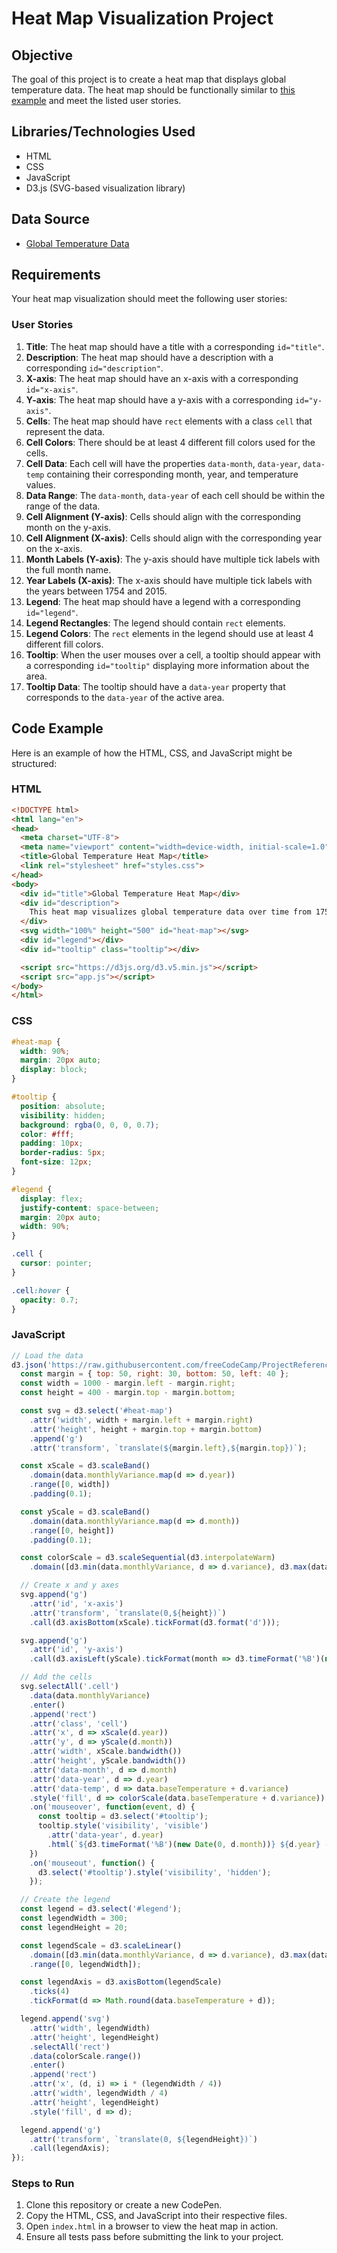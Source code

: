 # Heat Map Visualization Project

## Objective

The goal of this project is to create a heat map that displays global temperature data. The heat map should be functionally similar to [this example](https://heat-map.freecodecamp.rocks) and meet the listed user stories.

## Libraries/Technologies Used

- HTML
- CSS
- JavaScript
- D3.js (SVG-based visualization library)

## Data Source

- [Global Temperature Data](https://raw.githubusercontent.com/freeCodeCamp/ProjectReferenceData/master/global-temperature.json)

## Requirements

Your heat map visualization should meet the following user stories:

### User Stories

1. **Title**: The heat map should have a title with a corresponding `id="title"`.
2. **Description**: The heat map should have a description with a corresponding `id="description"`.
3. **X-axis**: The heat map should have an x-axis with a corresponding `id="x-axis"`.
4. **Y-axis**: The heat map should have a y-axis with a corresponding `id="y-axis"`.
5. **Cells**: The heat map should have `rect` elements with a class `cell` that represent the data.
6. **Cell Colors**: There should be at least 4 different fill colors used for the cells.
7. **Cell Data**: Each cell will have the properties `data-month`, `data-year`, `data-temp` containing their corresponding month, year, and temperature values.
8. **Data Range**: The `data-month`, `data-year` of each cell should be within the range of the data.
9. **Cell Alignment (Y-axis)**: Cells should align with the corresponding month on the y-axis.
10. **Cell Alignment (X-axis)**: Cells should align with the corresponding year on the x-axis.
11. **Month Labels (Y-axis)**: The y-axis should have multiple tick labels with the full month name.
12. **Year Labels (X-axis)**: The x-axis should have multiple tick labels with the years between 1754 and 2015.
13. **Legend**: The heat map should have a legend with a corresponding `id="legend"`.
14. **Legend Rectangles**: The legend should contain `rect` elements.
15. **Legend Colors**: The `rect` elements in the legend should use at least 4 different fill colors.
16. **Tooltip**: When the user mouses over a cell, a tooltip should appear with a corresponding `id="tooltip"` displaying more information about the area.
17. **Tooltip Data**: The tooltip should have a `data-year` property that corresponds to the `data-year` of the active area.

## Code Example

Here is an example of how the HTML, CSS, and JavaScript might be structured:

### HTML

```html
<!DOCTYPE html>
<html lang="en">
<head>
  <meta charset="UTF-8">
  <meta name="viewport" content="width=device-width, initial-scale=1.0">
  <title>Global Temperature Heat Map</title>
  <link rel="stylesheet" href="styles.css">
</head>
<body>
  <div id="title">Global Temperature Heat Map</div>
  <div id="description">
    This heat map visualizes global temperature data over time from 1754 to 2015.
  </div>
  <svg width="100%" height="500" id="heat-map"></svg>
  <div id="legend"></div>
  <div id="tooltip" class="tooltip"></div>

  <script src="https://d3js.org/d3.v5.min.js"></script>
  <script src="app.js"></script>
</body>
</html>
```

### CSS

```css
#heat-map {
  width: 90%;
  margin: 20px auto;
  display: block;
}

#tooltip {
  position: absolute;
  visibility: hidden;
  background: rgba(0, 0, 0, 0.7);
  color: #fff;
  padding: 10px;
  border-radius: 5px;
  font-size: 12px;
}

#legend {
  display: flex;
  justify-content: space-between;
  margin: 20px auto;
  width: 90%;
}

.cell {
  cursor: pointer;
}

.cell:hover {
  opacity: 0.7;
}
```

### JavaScript

```javascript
// Load the data
d3.json('https://raw.githubusercontent.com/freeCodeCamp/ProjectReferenceData/master/global-temperature.json').then(data => {
  const margin = { top: 50, right: 30, bottom: 50, left: 40 };
  const width = 1000 - margin.left - margin.right;
  const height = 400 - margin.top - margin.bottom;

  const svg = d3.select('#heat-map')
    .attr('width', width + margin.left + margin.right)
    .attr('height', height + margin.top + margin.bottom)
    .append('g')
    .attr('transform', `translate(${margin.left},${margin.top})`);

  const xScale = d3.scaleBand()
    .domain(data.monthlyVariance.map(d => d.year))
    .range([0, width])
    .padding(0.1);

  const yScale = d3.scaleBand()
    .domain(data.monthlyVariance.map(d => d.month))
    .range([0, height])
    .padding(0.1);

  const colorScale = d3.scaleSequential(d3.interpolateWarm)
    .domain([d3.min(data.monthlyVariance, d => d.variance), d3.max(data.monthlyVariance, d => d.variance)]);

  // Create x and y axes
  svg.append('g')
    .attr('id', 'x-axis')
    .attr('transform', `translate(0,${height})`)
    .call(d3.axisBottom(xScale).tickFormat(d3.format('d')));

  svg.append('g')
    .attr('id', 'y-axis')
    .call(d3.axisLeft(yScale).tickFormat(month => d3.timeFormat('%B')(new Date(0, month))));

  // Add the cells
  svg.selectAll('.cell')
    .data(data.monthlyVariance)
    .enter()
    .append('rect')
    .attr('class', 'cell')
    .attr('x', d => xScale(d.year))
    .attr('y', d => yScale(d.month))
    .attr('width', xScale.bandwidth())
    .attr('height', yScale.bandwidth())
    .attr('data-month', d => d.month)
    .attr('data-year', d => d.year)
    .attr('data-temp', d => data.baseTemperature + d.variance)
    .style('fill', d => colorScale(data.baseTemperature + d.variance))
    .on('mouseover', function(event, d) {
      const tooltip = d3.select('#tooltip');
      tooltip.style('visibility', 'visible')
        .attr('data-year', d.year)
        .html(`${d3.timeFormat('%B')(new Date(0, d.month))} ${d.year} - ${Math.round(data.baseTemperature + d.variance)}°C`);
    })
    .on('mouseout', function() {
      d3.select('#tooltip').style('visibility', 'hidden');
    });

  // Create the legend
  const legend = d3.select('#legend');
  const legendWidth = 300;
  const legendHeight = 20;

  const legendScale = d3.scaleLinear()
    .domain([d3.min(data.monthlyVariance, d => d.variance), d3.max(data.monthlyVariance, d => d.variance)])
    .range([0, legendWidth]);

  const legendAxis = d3.axisBottom(legendScale)
    .ticks(4)
    .tickFormat(d => Math.round(data.baseTemperature + d));

  legend.append('svg')
    .attr('width', legendWidth)
    .attr('height', legendHeight)
    .selectAll('rect')
    .data(colorScale.range())
    .enter()
    .append('rect')
    .attr('x', (d, i) => i * (legendWidth / 4))
    .attr('width', legendWidth / 4)
    .attr('height', legendHeight)
    .style('fill', d => d);

  legend.append('g')
    .attr('transform', `translate(0, ${legendHeight})`)
    .call(legendAxis);
});
```

### Steps to Run

1. Clone this repository or create a new CodePen.
2. Copy the HTML, CSS, and JavaScript into their respective files.
3. Open `index.html` in a browser to view the heat map in action.
4. Ensure all tests pass before submitting the link to your project.
